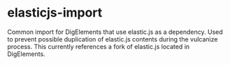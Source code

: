 # elasticjs-import
Common import for DigElements that use elastic.js as a dependency. Used to prevent possible duplication of elastic.js contents during the vulcanize process. This currently references a fork of elastic.js located in DigElements.